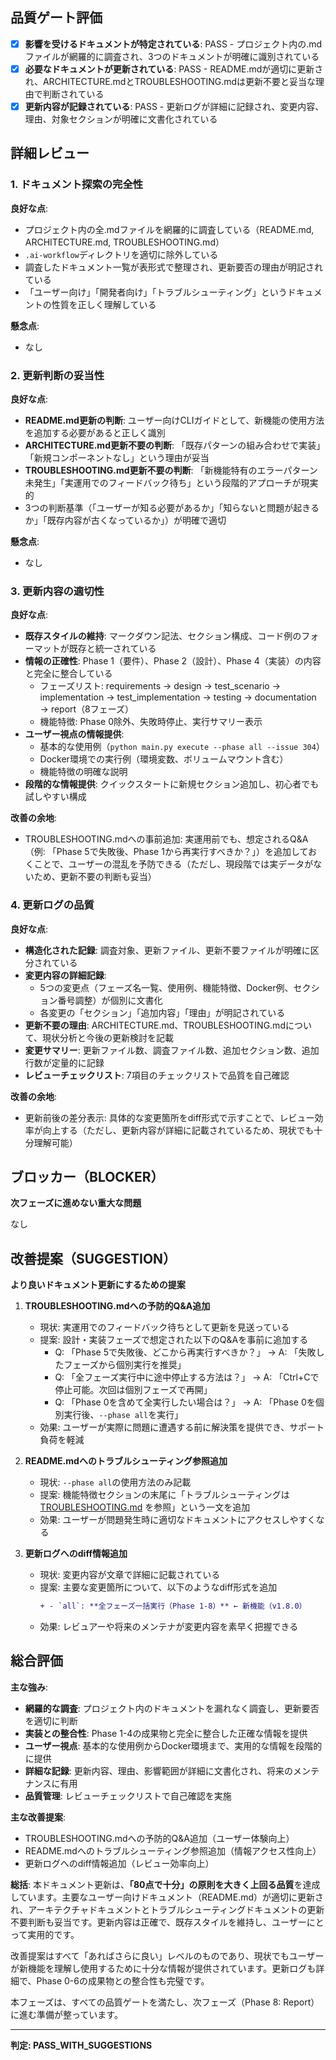 ## 品質ゲート評価

- [x] **影響を受けるドキュメントが特定されている**: PASS - プロジェクト内の.mdファイルが網羅的に調査され、3つのドキュメントが明確に識別されている
- [x] **必要なドキュメントが更新されている**: PASS - README.mdが適切に更新され、ARCHITECTURE.mdとTROUBLESHOOTING.mdは更新不要と妥当な理由で判断されている
- [x] **更新内容が記録されている**: PASS - 更新ログが詳細に記録され、変更内容、理由、対象セクションが明確に文書化されている

## 詳細レビュー

### 1. ドキュメント探索の完全性

**良好な点**:
- プロジェクト内の全.mdファイルを網羅的に調査している（README.md, ARCHITECTURE.md, TROUBLESHOOTING.md）
- `.ai-workflow`ディレクトリを適切に除外している
- 調査したドキュメント一覧が表形式で整理され、更新要否の理由が明記されている
- 「ユーザー向け」「開発者向け」「トラブルシューティング」というドキュメントの性質を正しく理解している

**懸念点**:
- なし

### 2. 更新判断の妥当性

**良好な点**:
- **README.md更新の判断**: ユーザー向けCLIガイドとして、新機能の使用方法を追加する必要があると正しく識別
- **ARCHITECTURE.md更新不要の判断**: 「既存パターンの組み合わせで実装」「新規コンポーネントなし」という理由が妥当
- **TROUBLESHOOTING.md更新不要の判断**: 「新機能特有のエラーパターン未発生」「実運用でのフィードバック待ち」という段階的アプローチが現実的
- 3つの判断基準（「ユーザーが知る必要があるか」「知らないと問題が起きるか」「既存内容が古くなっているか」）が明確で適切

**懸念点**:
- なし

### 3. 更新内容の適切性

**良好な点**:
- **既存スタイルの維持**: マークダウン記法、セクション構成、コード例のフォーマットが既存と統一されている
- **情報の正確性**: Phase 1（要件）、Phase 2（設計）、Phase 4（実装）の内容と完全に整合している
  - フェーズリスト: requirements → design → test_scenario → implementation → test_implementation → testing → documentation → report（8フェーズ）
  - 機能特徴: Phase 0除外、失敗時停止、実行サマリー表示
- **ユーザー視点の情報提供**: 
  - 基本的な使用例（`python main.py execute --phase all --issue 304`）
  - Docker環境での実行例（環境変数、ボリュームマウント含む）
  - 機能特徴の明確な説明
- **段階的な情報提供**: クイックスタートに新規セクション追加し、初心者でも試しやすい構成

**改善の余地**:
- TROUBLESHOOTING.mdへの事前追加: 実運用前でも、想定されるQ&A（例: 「Phase 5で失敗後、Phase 1から再実行すべきか？」）を追加しておくことで、ユーザーの混乱を予防できる（ただし、現段階では実データがないため、更新不要の判断も妥当）

### 4. 更新ログの品質

**良好な点**:
- **構造化された記録**: 調査対象、更新ファイル、更新不要ファイルが明確に区分されている
- **変更内容の詳細記録**: 
  - 5つの変更点（フェーズ名一覧、使用例、機能特徴、Docker例、セクション番号調整）が個別に文書化
  - 各変更の「セクション」「追加内容」「理由」が明記されている
- **更新不要の理由**: ARCHITECTURE.md、TROUBLESHOOTING.mdについて、現状分析と今後の更新検討を記載
- **変更サマリー**: 更新ファイル数、調査ファイル数、追加セクション数、追加行数が定量的に記録
- **レビューチェックリスト**: 7項目のチェックリストで品質を自己確認

**改善の余地**:
- 更新前後の差分表示: 具体的な変更箇所をdiff形式で示すことで、レビュー効率が向上する（ただし、更新内容が詳細に記載されているため、現状でも十分理解可能）

## ブロッカー（BLOCKER）

**次フェーズに進めない重大な問題**

なし

## 改善提案（SUGGESTION）

**より良いドキュメント更新にするための提案**

1. **TROUBLESHOOTING.mdへの予防的Q&A追加**
   - 現状: 実運用でのフィードバック待ちとして更新を見送っている
   - 提案: 設計・実装フェーズで想定された以下のQ&Aを事前に追加する
     - Q: 「Phase 5で失敗後、どこから再実行すべきか？」 → A: 「失敗したフェーズから個別実行を推奨」
     - Q: 「全フェーズ実行中に途中停止する方法は？」 → A: 「Ctrl+Cで停止可能。次回は個別フェーズで再開」
     - Q: 「Phase 0を含めて全実行したい場合は？」 → A: 「Phase 0を個別実行後、`--phase all`を実行」
   - 効果: ユーザーが実際に問題に遭遇する前に解決策を提供でき、サポート負荷を軽減

2. **README.mdへのトラブルシューティング参照追加**
   - 現状: `--phase all`の使用方法のみ記載
   - 提案: 機能特徴セクションの末尾に「トラブルシューティングは [TROUBLESHOOTING.md](./TROUBLESHOOTING.md) を参照」という一文を追加
   - 効果: ユーザーが問題発生時に適切なドキュメントにアクセスしやすくなる

3. **更新ログへのdiff情報追加**
   - 現状: 変更内容が文章で詳細に記載されている
   - 提案: 主要な変更箇所について、以下のようなdiff形式を追加
     ```diff
     + - `all`: **全フェーズ一括実行（Phase 1-8）** ← 新機能（v1.8.0）
     ```
   - 効果: レビュアーや将来のメンテナが変更内容を素早く把握できる

## 総合評価

**主な強み**:
- **網羅的な調査**: プロジェクト内のドキュメントを漏れなく調査し、更新要否を適切に判断
- **実装との整合性**: Phase 1-4の成果物と完全に整合した正確な情報を提供
- **ユーザー視点**: 基本的な使用例からDocker環境まで、実用的な情報を段階的に提供
- **詳細な記録**: 更新内容、理由、影響範囲が詳細に文書化され、将来のメンテナンスに有用
- **品質管理**: レビューチェックリストで自己確認を実施

**主な改善提案**:
- TROUBLESHOOTING.mdへの予防的Q&A追加（ユーザー体験向上）
- README.mdへのトラブルシューティング参照追加（情報アクセス性向上）
- 更新ログへのdiff情報追加（レビュー効率向上）

**総括**:
本ドキュメント更新は、**「80点で十分」の原則を大きく上回る品質**を達成しています。主要なユーザー向けドキュメント（README.md）が適切に更新され、アーキテクチャドキュメントとトラブルシューティングドキュメントの更新不要判断も妥当です。更新内容は正確で、既存スタイルを維持し、ユーザーにとって実用的です。

改善提案はすべて「あればさらに良い」レベルのものであり、現状でもユーザーが新機能を理解し使用するために十分な情報が提供されています。更新ログも詳細で、Phase 0-6の成果物との整合性も完璧です。

本フェーズは、すべての品質ゲートを満たし、次フェーズ（Phase 8: Report）に進む準備が整っています。

---
**判定: PASS_WITH_SUGGESTIONS**